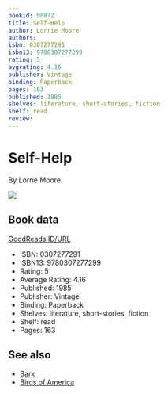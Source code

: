 ```yaml
---
bookid: 90872
title: Self-Help
author: Lorrie Moore
authors: 
isbn: 0307277291
isbn13: 9780307277299
rating: 5
avgrating: 4.16
publisher: Vintage
binding: Paperback
pages: 163
published: 1985
shelves: literature, short-stories, fiction
shelf: read
review: 
---
```


# Self-Help

By Lorrie Moore

![](https://i.gr-assets.com/images/S/compressed.photo.goodreads.com/books/1320508350l/90872.jpg)

## Book data

[GoodReads ID/URL](https://www.goodreads.com/book/show/90872)

- ISBN: 0307277291
- ISBN13: 9780307277299
- Rating: 5
- Average Rating: 4.16
- Published: 1985
- Publisher: Vintage
- Binding: Paperback
- Shelves: literature, short-stories, fiction
- Shelf: read
- Pages: 163


## See also

- [Bark](Bark.md)
- [Birds of America](Birds_of_America-_Stories.md)
